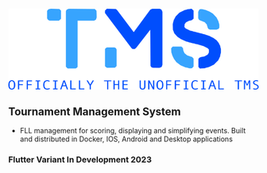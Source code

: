 <p align="center">
  <img src="./tms/assets/logos/TMS_LOGO.png"/>
</p>


## Tournament Management System
- FLL management for scoring, displaying and simplifying events. Built and distributed in Docker, IOS, Android and Desktop applications
### Flutter Variant In Development 2023
